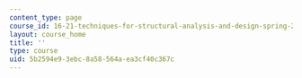 ```yaml
---
content_type: page
course_id: 16-21-techniques-for-structural-analysis-and-design-spring-2005
layout: course_home
title: ''
type: course
uid: 5b2594e9-3ebc-8a58-564a-ea3cf40c367c
---
```

